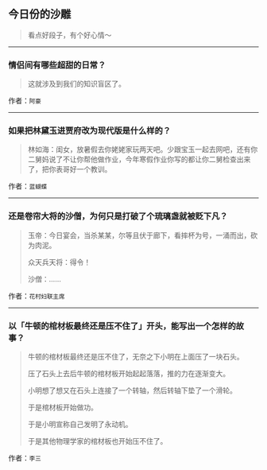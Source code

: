 ## 今日份的沙雕

> 看点好段子，有个好心情～


 
---

### 情侣间有哪些超甜的日常？

> 这就涉及到我们的知识盲区了。


作者：`阿豪`

---

### 如果把林黛玉进贾府改为现代版是什么样的？

> 林如海：闺女，放暑假去你姥姥家玩两天吧。少跟宝玉一起去网吧，还有你二舅妈说了不让你帮他做作业，今年寒假作业你写的都让你二舅检查出来了，把你表哥好一个教训。


作者：`蓝蝴蝶`

---

### 还是卷帘大将的沙僧，为何只是打破了个琉璃盏就被贬下凡？

> 玉帝：今日宴会，当杀某某，尔等且伏于廊下，看摔杯为号，一涌而出，砍为肉泥。
> 
> 众天兵天将：得令！
> 
> 沙僧：……


作者：`花村妇联主席`

---

### 以「牛顿的棺材板最终还是压不住了」开头，能写出一个怎样的故事？

> 牛顿的棺材板最终还是压不住了，无奈之下小明在上面压了一块石头。
> 
> 压了石头上去后牛顿的棺材板开始起起落落，推的力在逐渐变大。
> 
> 小明想了想又在石头上连接了一个转轴，然后转轴下垫了一个滑轮。
> 
> 于是棺材板开始做功。
> 
> 于是小明宣称自己发明了永动机。
> 
> 于是其他物理学家的棺材板也开始压不住了。


作者：`李三`
